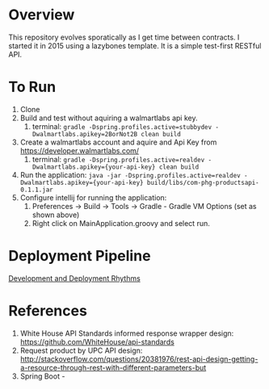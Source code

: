 # Overview
This repository evolves sporatically as I get time between contracts. I started it in 2015 using a lazybones template. It is a simple test-first RESTful API.


# To Run
1. Clone
1. Build and test without aquiring a walmartlabs api key.
    1. terminal: `gradle -Dspring.profiles.active=stubbydev -Dwalmartlabs.apikey=2BorNot2B clean build`
1. Create a walmartlabs account and aquire and Api Key from https://developer.walmartlabs.com/
    1. terminal: `gradle -Dspring.profiles.active=realdev -Dwalmartlabs.apikey={your-api-key} clean build`
1. Run the application: `java -jar -Dspring.profiles.active=realdev -Dwalmartlabs.apikey={your-api-key} build/libs/com-phg-productsapi-0.1.1.jar `
1. Configure intellij for running the application:
    1. Preferences -> Build -> Tools -> Gradle - Gradle VM Options (set as shown above)
    1. Right click on MainApplication.groovy and select run.

# Deployment Pipeline
[Development and Deployment Rhythms](docs/develop-and-deploy.md)

# References
1. White House API Standards informed response wrapper design: https://github.com/WhiteHouse/api-standards
1. Request product by UPC API design: http://stackoverflow.com/questions/20381976/rest-api-design-getting-a-resource-through-rest-with-different-parameters-but
1. Spring Boot -
